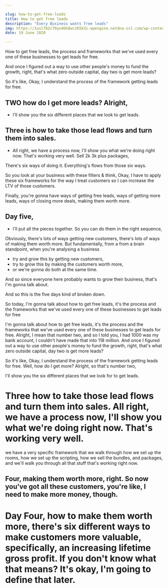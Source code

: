 ```yaml
---

slug: how-to-get-free-leads
title: How to get free leads
description: "Every Business wants free leads"
img: https://1uslfb2c70yo4bh8wc265k3i-wpengine.netdna-ssl.com/wp-content/uploads/2021/02/10-Best-Web-Development-Technologies-In-2021.png
date: 19 June 2020

---
```




How to get free leads, the process and frameworks that we've used every one of these businesses to get leads for free. 

And once I figured out a way to use other people's money to fund the growth, right, that's what zero outside capital, day two is get more leads? 

So it's like, Okay, I understand the process of the framework getting leads for free. 

## TWO how do I get more leads? Alright, 
- I'll show you the six different places that we look to get leads. 

## Three is how to take those lead flows and turn them into sales. 
- All right, we have a process now, I'll show you what we're doing right now. That's working very well. Sell 2k 3k plus packages,  

There's six ways of doing it. Everything's flows from those six ways. 

So you look at your business with these filters & think, Okay, I have to apply these six frameworks for the way I treat customers so I can increase the LTV of those customers. 

Finally, you're gonna have ways of getting free leads, ways of getting more leads, ways of closing more deals, making them worth more. 

## Day five, 
- I'll put all the pieces together. So you can do them in the right sequence, 


Obviously, there's lots of ways getting new customers, there's lots of ways of making them worth more. But fundamentally, from a from a brain standpoint, when you're analysing a business
- try and grow this by getting new customers, 
- try to grow this by making the customers worth more, 
- or we're gonna do both at the same time.

And so since everyone here probably wants to grow their business, that's I'm gonna talk about. 

And so this is the five days kind of broken down. 

So today, I'm gonna talk about how to get free leads, it's the process and the frameworks that we've used every one of these businesses to get leads for free

I'm gonna talk about how to get free leads, it's the process and the frameworks that we've used every one of these businesses to get leads for free. Alright, I mean that number two, and so I told you, I had 1000 was my bank account, I couldn't have made that into 118 million. And once I figured out a way to use other people's money to fund the growth, right, that's what zero outside capital, day two is get more leads? 

So it's like, Okay, I understand the process of the framework getting leads for free. Well, how do I get more? Alright, so that's number two, 

I'll show you the six different places that we look for to get leads. 

# Three how to take those lead flows and turn them into sales. All right, we have a process now, I'll show you what we're doing right now. That's working very well.

we have a very specific framework that we walk through how we set up the rooms, how we set up the scripting, how we sell the bundles, and packages, and we'll walk you through all that stuff that's working right now. 

## Four, making them worth more, right. So now you've got all these customers, you're like, I need to make more money, though. 

# Day Four, how to make them worth more, there's six different ways to make customers more valuable, specifically, an increasing lifetime gross profit. If you don't know what that means? It's okay, I'm going to define that later.